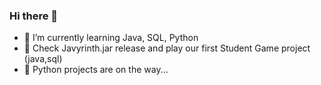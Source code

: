 ### Hi there 👋
- 🌱 I’m currently learning Java, SQL, Python
- 🔭 Check Javyrinth.jar release and play our first Student Game project (java,sql)
- 🔭 Python projects are on the way...

<!--
**ChristinaKatoufa/ChristinaKatoufa** is a ✨ _special_ ✨ repository because its `README.md` (this file) appears on your GitHub profile.

Here are some ideas to get you started:

 ...

- 👯 I’m looking to collaborate on ...
- 🤔 I’m looking for help with ...
- 💬 Ask me about ...
- 📫 How to reach me: ...
- 😄 Pronouns: ...
- ⚡ Fun fact: ...
-->
